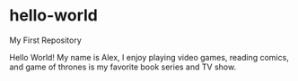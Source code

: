 # hello-world
My First Repository

Hello World! My name is Alex, I enjoy playing video games, reading comics, and game of thrones is my favorite book series and TV show.
